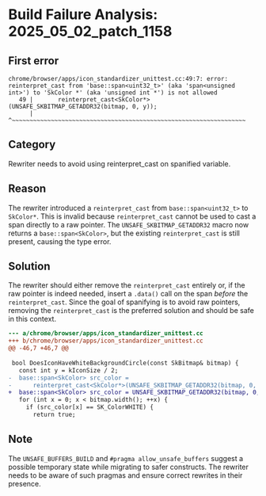 # Build Failure Analysis: 2025_05_02_patch_1158

## First error

```
chrome/browser/apps/icon_standardizer_unittest.cc:49:7: error: reinterpret_cast from 'base::span<uint32_t>' (aka 'span<unsigned int>') to 'SkColor *' (aka 'unsigned int *') is not allowed
   49 |       reinterpret_cast<SkColor*>(UNSAFE_SKBITMAP_GETADDR32(bitmap, 0, y));
      |       ^~~~~~~~~~~~~~~~~~~~~~~~~~~~~~~~~~~~~~~~~~~~~~~~~~~~~~~~~~~~~~~~~~~
```

## Category
Rewriter needs to avoid using reinterpret_cast on spanified variable.

## Reason
The rewriter introduced a `reinterpret_cast` from `base::span<uint32_t>` to `SkColor*`.  This is invalid because `reinterpret_cast` cannot be used to cast a span directly to a raw pointer. The `UNSAFE_SKBITMAP_GETADDR32` macro now returns a `base::span<SkColor>`, but the existing `reinterpret_cast` is still present, causing the type error.

## Solution
The rewriter should either remove the `reinterpret_cast` entirely or, if the raw pointer is indeed needed, insert a `.data()` call on the span *before* the `reinterpret_cast`.  Since the goal of spanifying is to avoid raw pointers, removing the `reinterpret_cast` is the preferred solution and should be safe in this context.

```diff
--- a/chrome/browser/apps/icon_standardizer_unittest.cc
+++ b/chrome/browser/apps/icon_standardizer_unittest.cc
@@ -46,7 +46,7 @@
 
 bool DoesIconHaveWhiteBackgroundCircle(const SkBitmap& bitmap) {
   const int y = kIconSize / 2;
-  base::span<SkColor> src_color =
-      reinterpret_cast<SkColor*>(UNSAFE_SKBITMAP_GETADDR32(bitmap, 0, y));
+  base::span<SkColor> src_color = UNSAFE_SKBITMAP_GETADDR32(bitmap, 0, y);
   for (int x = 0; x < bitmap.width(); ++x) {
     if (src_color[x] == SK_ColorWHITE) {
       return true;
```

## Note
The `UNSAFE_BUFFERS_BUILD` and `#pragma allow_unsafe_buffers` suggest a possible temporary state while migrating to safer constructs. The rewriter needs to be aware of such pragmas and ensure correct rewrites in their presence.